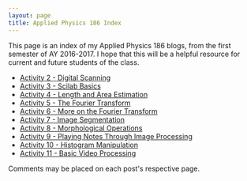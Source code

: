 ```yaml
---
layout: page
title: Applied Physics 186 Index
---
```


This page is an index of my Applied Physics 186 blogs, from the first semester of AY 2016-2017. I hope that this will be a helpful resource for current and future students of the class.

* [Activity 2 - Digital Scanning](/2016/08/26/AP186-A2/)
* [Activity 3 - Scilab Basics](/2016/08/26/AP186-A3/)
* [Activity 4 - Length and Area Estimation](/2016/09/07/AP186-A4/)
* [Activity 5 - The Fourier Transform](/2016/10/11/AP186-A5/)
* [Activity 6 - More on the Fourier Transform](/2016/10/13/AP186-A6/)
* [Activity 7 - Image Segmentation](/2016/10/21/AP186-A7/)
* [Activity 8 - Morphological Operations](/2016/11/17/AP186-A8/)
* [Activity 9 - Playing Notes Through Image Processing](/2016/12/05/AP186-A9/)
* [Activity 10 - Histogram Manipulation](/2016/12/06/AP186-10/)
* [Activity 11 - Basic Video Processing](/2016/12/07/AP186-A11/)

Comments may be placed on each post's respective page.
